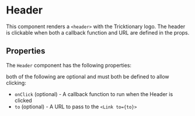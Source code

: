# Header

This component renders a `<header>` with the Tricktionary logo. The header is clickable when both a callback function and URL are defined in the props.

## Properties

The `Header` component has the following properties:

both of the following are optional and must both be defined to allow clicking:

- `onClick` (optional) - A callback function to run when the Header is clicked
- `to` (optional) - A URL to pass to the `<Link to={to}>`
